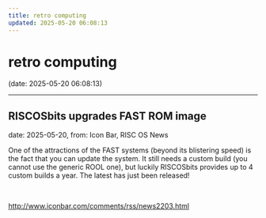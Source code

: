 ```yaml
---
title: retro computing
updated: 2025-05-20 06:08:13
---
```


# retro computing

(date: 2025-05-20 06:08:13)

---

## RISCOSbits upgrades FAST ROM image

date: 2025-05-20, from: Icon Bar, RISC OS News

One of the attractions of the FAST systems (beyond its blistering speed) is the fact that you can update the system. It still needs a custom build (you cannot use the generic ROOL one), but luckily RISCOSbits provides up to 4 custom builds a year. The latest has just been released! 

<br> 

<http://www.iconbar.com/comments/rss/news2203.html>

